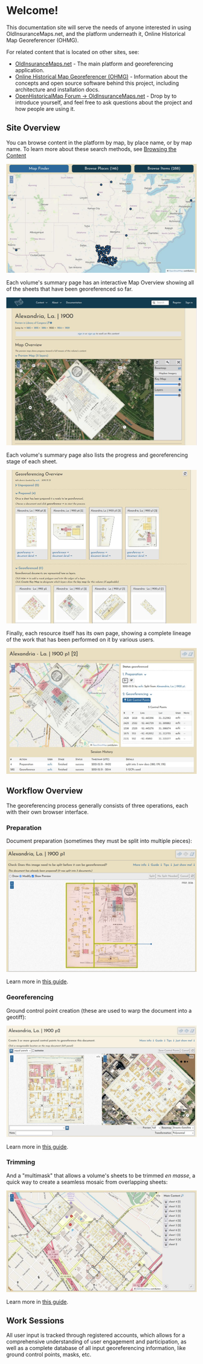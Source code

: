 # Welcome!

This documentation site will serve the needs of anyone interested in using OldInsuranceMaps.net, and the platform underneath it, Online Historical Map Georeferencer (OHMG).

For related content that is located on other sites, see:

- [OldInsuranceMaps.net](https://oldinsurancemaps.net) - The main platform and georeferencing application.
- [Online Historical Map Georeferencer (OHMG)](https://ohmg.dev) - Information about the concepts and open source software behind this project, including architecture and installation docs.
- [OpenHistoricalMap Forum &rarr; OldInsuranceMaps.net](https://forum.openhistoricalmap.org/c/oldinsurancemaps/13) - Drop by to introduce yourself, and feel free to ask questions about the project and how people are using it.

## Site Overview

You can browse content in the platform by map, by place name, or by map name. To learn more about these search methods, see [Browsing the Content](./guides/browsing.md)

![Homepage](_assets/images/browse.jpg)

Each volume's summary page has an interactive Map Overview showing all of the sheets that have been georeferenced so far.

![Volume Summary - Map Overview](_assets/images/vsummary-031922.jpg)

Each volume's summary page also lists the progress and georeferencing stage of each sheet.

![Volume Summary - Georeferencing Overview](_assets/images/vsummary2-031922.jpg)

Finally, each resource itself has its own page, showing a complete lineage of the work that has been performed on it by various users.

![Alexandria, La, 1900, p1 [2]](_assets/images/example-resource-alex-1900.jpg)

## Workflow Overview

The georeferencing process generally consists of three operations, each with their own browser interface.

### Preparation

Document preparation (sometimes they must be split into multiple pieces):

![Splitting interface](_assets/images/example-split-alex-1900.jpg)

Learn more in [this guide](./guides/preparation.md).

### Georeferencing

Ground control point creation (these are used to warp the document into a geotiff):

![Georeferencing interface](_assets/images/example-georef-alex-1900.jpg)

Learn more in [this guide](./guides/georeferencing.md).

### Trimming

And a "multimask" that allows a volume's sheets to be trimmed *en masse*, a quick way to create a seamless mosaic from overlapping sheets:

![Trimming interface](_assets/images/example-multimask-alex-1900.jpg)

Learn more in [this guide](./guides/trimming.md).

## Work Sessions

All user input is tracked through registered accounts, which allows for a comprehensive understanding of user engagement and participation, as well as a complete database of all input georeferencing information, like ground control points, masks, etc.